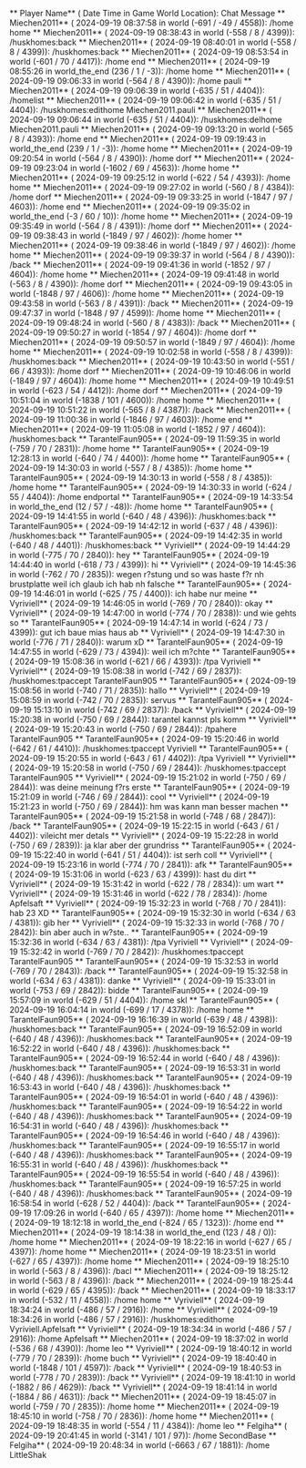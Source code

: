 ** Player Name** ( Date  Time in  Game World Location):  Chat Message
** Miechen2011** ( 2024-09-19  08:37:58 in  world (-691 / -49 / 4558)): /home home
** Miechen2011** ( 2024-09-19  08:38:43 in  world (-558 / 8 / 4399)): /huskhomes:back
** Miechen2011** ( 2024-09-19  08:40:01 in  world (-558 / 8 / 4399)): /huskhomes:back
** Miechen2011** ( 2024-09-19  08:53:54 in  world (-601 / 70 / 4417)): /home end
** Miechen2011** ( 2024-09-19  08:55:26 in  world_the_end (236 / 1 / -3)): /home home
** Miechen2011** ( 2024-09-19  09:06:33 in  world (-564 / 8 / 4390)): /home pauli
** Miechen2011** ( 2024-09-19  09:06:39 in  world (-635 / 51 / 4404)): /homelist
** Miechen2011** ( 2024-09-19  09:06:42 in  world (-635 / 51 / 4404)): /huskhomes:edithome Miechen2011.pauli
** Miechen2011** ( 2024-09-19  09:06:44 in  world (-635 / 51 / 4404)): /huskhomes:delhome Miechen2011.pauli
** Miechen2011** ( 2024-09-19  09:13:20 in  world (-565 / 8 / 4393)): /home end
** Miechen2011** ( 2024-09-19  09:19:43 in  world_the_end (239 / 1 / -3)): /home home
** Miechen2011** ( 2024-09-19  09:20:54 in  world (-564 / 8 / 4390)): /home dorf
** Miechen2011** ( 2024-09-19  09:23:04 in  world (-1602 / 69 / 4563)): /home home
** Miechen2011** ( 2024-09-19  09:25:12 in  world (-622 / 54 / 4393)): /home home
** Miechen2011** ( 2024-09-19  09:27:02 in  world (-560 / 8 / 4384)): /home dorf
** Miechen2011** ( 2024-09-19  09:33:25 in  world (-1847 / 97 / 4603)): /home end
** Miechen2011** ( 2024-09-19  09:35:02 in  world_the_end (-3 / 60 / 10)): /home home
** Miechen2011** ( 2024-09-19  09:35:49 in  world (-564 / 8 / 4391)): /home dorf
** Miechen2011** ( 2024-09-19  09:38:43 in  world (-1849 / 97 / 4602)): /home homer
** Miechen2011** ( 2024-09-19  09:38:46 in  world (-1849 / 97 / 4602)): /home home
** Miechen2011** ( 2024-09-19  09:39:37 in  world (-564 / 8 / 4390)): /back
** Miechen2011** ( 2024-09-19  09:41:36 in  world (-1852 / 97 / 4604)): /home home
** Miechen2011** ( 2024-09-19  09:41:48 in  world (-563 / 8 / 4390)): /home dorf
** Miechen2011** ( 2024-09-19  09:43:05 in  world (-1848 / 97 / 4606)): /home home
** Miechen2011** ( 2024-09-19  09:43:58 in  world (-563 / 8 / 4391)): /back
** Miechen2011** ( 2024-09-19  09:47:37 in  world (-1848 / 97 / 4599)): /home home
** Miechen2011** ( 2024-09-19  09:48:24 in  world (-560 / 8 / 4383)): /back
** Miechen2011** ( 2024-09-19  09:50:27 in  world (-1854 / 97 / 4604)): /home dorf
** Miechen2011** ( 2024-09-19  09:50:57 in  world (-1849 / 97 / 4604)): /home home
** Miechen2011** ( 2024-09-19  10:02:58 in  world (-558 / 8 / 4399)): /huskhomes:back
** Miechen2011** ( 2024-09-19  10:43:50 in  world (-551 / 66 / 4393)): /home dorf
** Miechen2011** ( 2024-09-19  10:46:06 in  world (-1849 / 97 / 4604)): /home home
** Miechen2011** ( 2024-09-19  10:49:51 in  world (-623 / 54 / 4412)): /home dorf
** Miechen2011** ( 2024-09-19  10:51:04 in  world (-1838 / 101 / 4600)): /home home
** Miechen2011** ( 2024-09-19  10:51:22 in  world (-565 / 8 / 4387)): /back
** Miechen2011** ( 2024-09-19  11:00:36 in  world (-1846 / 97 / 4603)): /home end
** Miechen2011** ( 2024-09-19  11:05:08 in  world (-1852 / 97 / 4604)): /huskhomes:back
** TarantelFaun905** ( 2024-09-19  11:59:35 in  world (-759 / 70 / 2831)): /home home
** TarantelFaun905** ( 2024-09-19  12:28:13 in  world (-640 / 74 / 4400)): /home home
** TarantelFaun905** ( 2024-09-19  14:30:03 in  world (-557 / 8 / 4385)): /home home
** TarantelFaun905** ( 2024-09-19  14:30:13 in  world (-558 / 8 / 4385)): /home home
** TarantelFaun905** ( 2024-09-19  14:30:33 in  world (-624 / 55 / 4404)): /home endportal
** TarantelFaun905** ( 2024-09-19  14:33:54 in  world_the_end (12 / 57 / -48)): /home home
** TarantelFaun905** ( 2024-09-19  14:41:55 in  world (-640 / 48 / 4396)): /huskhomes:back
** TarantelFaun905** ( 2024-09-19  14:42:12 in  world (-637 / 48 / 4396)): /huskhomes:back
** TarantelFaun905** ( 2024-09-19  14:42:35 in  world (-640 / 48 / 4401)): /huskhomes:back
** Vyriviell** ( 2024-09-19  14:44:29 in  world (-775 / 70 / 2840)): hey
** TarantelFaun905** ( 2024-09-19  14:44:40 in  world (-618 / 73 / 4399)): hi
** Vyriviell** ( 2024-09-19  14:45:36 in  world (-762 / 70 / 2835)): wegen r?stung und so was haste f?r nh brustplatte weil ich glaub ich hab nh falsche
** TarantelFaun905** ( 2024-09-19  14:46:01 in  world (-625 / 75 / 4400)): ich habe nur meine
** Vyriviell** ( 2024-09-19  14:46:05 in  world (-769 / 70 / 2840)): okay
** Vyriviell** ( 2024-09-19  14:47:00 in  world (-774 / 70 / 2838)): und wie gehts so
** TarantelFaun905** ( 2024-09-19  14:47:14 in  world (-624 / 73 / 4399)): gut ich baue mias haus ab
** Vyriviell** ( 2024-09-19  14:47:30 in  world (-776 / 71 / 2840)): warum xD
** TarantelFaun905** ( 2024-09-19  14:47:55 in  world (-629 / 73 / 4394)): weil ich m?chte
** TarantelFaun905** ( 2024-09-19  15:08:36 in  world (-621 / 66 / 4393)): /tpa Vyriviell
** Vyriviell** ( 2024-09-19  15:08:38 in  world (-742 / 69 / 2837)): /huskhomes:tpaccept TarantelFaun905
** TarantelFaun905** ( 2024-09-19  15:08:56 in  world (-740 / 71 / 2835)): hallo
** Vyriviell** ( 2024-09-19  15:08:59 in  world (-742 / 70 / 2835)): servus
** TarantelFaun905** ( 2024-09-19  15:13:10 in  world (-742 / 69 / 2837)): /back
** Vyriviell** ( 2024-09-19  15:20:38 in  world (-750 / 69 / 2844)): tarantel kannst pls komm
** Vyriviell** ( 2024-09-19  15:20:43 in  world (-750 / 69 / 2844)): /tpahere TarantelFaun905
** TarantelFaun905** ( 2024-09-19  15:20:46 in  world (-642 / 61 / 4410)): /huskhomes:tpaccept Vyriviell
** TarantelFaun905** ( 2024-09-19  15:20:55 in  world (-643 / 61 / 4402)): /tpa Vyriviell
** Vyriviell** ( 2024-09-19  15:20:58 in  world (-750 / 69 / 2844)): /huskhomes:tpaccept TarantelFaun905
** Vyriviell** ( 2024-09-19  15:21:02 in  world (-750 / 69 / 2844)): was deine meinung f?rs erste
** TarantelFaun905** ( 2024-09-19  15:21:09 in  world (-746 / 69 / 2844)): cool
** Vyriviell** ( 2024-09-19  15:21:23 in  world (-750 / 69 / 2844)): hm was kann man besser machen
** TarantelFaun905** ( 2024-09-19  15:21:58 in  world (-748 / 68 / 2847)): /back
** TarantelFaun905** ( 2024-09-19  15:22:15 in  world (-643 / 61 / 4402)): vileicht mer detals
** Vyriviell** ( 2024-09-19  15:22:28 in  world (-750 / 69 / 2839)): ja klar aber der grundriss
** TarantelFaun905** ( 2024-09-19  15:22:40 in  world (-641 / 51 / 4404)): ist serh coll
** Vyriviell** ( 2024-09-19  15:23:16 in  world (-774 / 70 / 2841)): afk
** TarantelFaun905** ( 2024-09-19  15:31:06 in  world (-623 / 63 / 4399)): hast du dirt
** Vyriviell** ( 2024-09-19  15:31:42 in  world (-622 / 78 / 2834)): um wart
** Vyriviell** ( 2024-09-19  15:31:46 in  world (-622 / 78 / 2834)): /home Apfelsaft
** Vyriviell** ( 2024-09-19  15:32:23 in  world (-768 / 70 / 2841)): hab 23 XD
** TarantelFaun905** ( 2024-09-19  15:32:30 in  world (-634 / 63 / 4381)): gib her
** Vyriviell** ( 2024-09-19  15:32:33 in  world (-768 / 70 / 2842)): bin aber auch in w?ste..
** TarantelFaun905** ( 2024-09-19  15:32:36 in  world (-634 / 63 / 4381)): /tpa Vyriviell
** Vyriviell** ( 2024-09-19  15:32:42 in  world (-769 / 70 / 2842)): /huskhomes:tpaccept TarantelFaun905
** TarantelFaun905** ( 2024-09-19  15:32:53 in  world (-769 / 70 / 2843)): /back
** TarantelFaun905** ( 2024-09-19  15:32:58 in  world (-634 / 63 / 4381)): danke
** Vyriviell** ( 2024-09-19  15:33:01 in  world (-753 / 69 / 2842)): bidde
** TarantelFaun905** ( 2024-09-19  15:57:09 in  world (-629 / 51 / 4404)): /home skl
** TarantelFaun905** ( 2024-09-19  16:04:14 in  world (-699 / 17 / 4378)): /home home
** TarantelFaun905** ( 2024-09-19  16:16:39 in  world (-639 / 48 / 4398)): /huskhomes:back
** TarantelFaun905** ( 2024-09-19  16:52:09 in  world (-640 / 48 / 4396)): /huskhomes:back
** TarantelFaun905** ( 2024-09-19  16:52:22 in  world (-640 / 48 / 4396)): /huskhomes:back
** TarantelFaun905** ( 2024-09-19  16:52:44 in  world (-640 / 48 / 4396)): /huskhomes:back
** TarantelFaun905** ( 2024-09-19  16:53:31 in  world (-640 / 48 / 4396)): /huskhomes:back
** TarantelFaun905** ( 2024-09-19  16:53:43 in  world (-640 / 48 / 4396)): /huskhomes:back
** TarantelFaun905** ( 2024-09-19  16:54:01 in  world (-640 / 48 / 4396)): /huskhomes:back
** TarantelFaun905** ( 2024-09-19  16:54:22 in  world (-640 / 48 / 4396)): /huskhomes:back
** TarantelFaun905** ( 2024-09-19  16:54:31 in  world (-640 / 48 / 4396)): /huskhomes:back
** TarantelFaun905** ( 2024-09-19  16:54:46 in  world (-640 / 48 / 4396)): /huskhomes:back
** TarantelFaun905** ( 2024-09-19  16:55:17 in  world (-640 / 48 / 4396)): /huskhomes:back
** TarantelFaun905** ( 2024-09-19  16:55:31 in  world (-640 / 48 / 4396)): /huskhomes:back
** TarantelFaun905** ( 2024-09-19  16:55:54 in  world (-640 / 48 / 4396)): /huskhomes:back
** TarantelFaun905** ( 2024-09-19  16:57:25 in  world (-640 / 48 / 4396)): /huskhomes:back
** TarantelFaun905** ( 2024-09-19  16:58:54 in  world (-628 / 52 / 4404)): /back
** TarantelFaun905** ( 2024-09-19  17:09:26 in  world (-640 / 65 / 4397)): /home home
** Miechen2011** ( 2024-09-19  18:12:18 in  world_the_end (-824 / 65 / 1323)): /home end
** Miechen2011** ( 2024-09-19  18:14:38 in  world_the_end (123 / 48 / 0)): /home home
** Miechen2011** ( 2024-09-19  18:22:16 in  world (-627 / 65 / 4397)): /home home
** Miechen2011** ( 2024-09-19  18:23:51 in  world (-627 / 65 / 4397)): /home home
** Miechen2011** ( 2024-09-19  18:25:10 in  world (-563 / 8 / 4396)): /bacl
** Miechen2011** ( 2024-09-19  18:25:12 in  world (-563 / 8 / 4396)): /back
** Miechen2011** ( 2024-09-19  18:25:44 in  world (-629 / 65 / 4395)): /back
** Miechen2011** ( 2024-09-19  18:33:17 in  world (-532 / 11 / 4558)): /home home
** Vyriviell** ( 2024-09-19  18:34:24 in  world (-486 / 57 / 2916)): /home
** Vyriviell** ( 2024-09-19  18:34:26 in  world (-486 / 57 / 2916)): /huskhomes:edithome Vyriviell.Apfelsaft
** Vyriviell** ( 2024-09-19  18:34:34 in  world (-486 / 57 / 2916)): /home Apfelsaft
** Miechen2011** ( 2024-09-19  18:37:02 in  world (-536 / 68 / 4390)): /home leo
** Vyriviell** ( 2024-09-19  18:40:12 in  world (-779 / 70 / 2839)): /home buch
** Vyriviell** ( 2024-09-19  18:40:40 in  world (-1848 / 101 / 4597)): /back
** Vyriviell** ( 2024-09-19  18:40:53 in  world (-778 / 70 / 2839)): /back
** Vyriviell** ( 2024-09-19  18:41:10 in  world (-1882 / 86 / 4629)): /back
** Vyriviell** ( 2024-09-19  18:41:14 in  world (-1884 / 86 / 4631)): /back
** Miechen2011** ( 2024-09-19  18:45:07 in  world (-759 / 70 / 2835)): /home home
** Miechen2011** ( 2024-09-19  18:45:10 in  world (-758 / 70 / 2836)): /home home
** Miechen2011** ( 2024-09-19  18:48:35 in  world (-554 / 11 / 4384)): /home leo
** Felgiha** ( 2024-09-19  20:41:45 in  world (-3141 / 101 / 97)): /home SecondBase
** Felgiha** ( 2024-09-19  20:48:34 in  world (-6663 / 67 / 1881)): /home LittleShak
